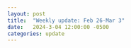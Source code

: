 ```yaml
---
layout: post
title:  "Weekly update: Feb 26-Mar 3"
date:   2024-3-04 12:00:00 -0500
categories: update
---
```






